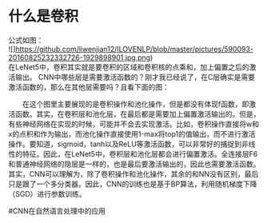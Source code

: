 # 什么是卷积 <br>
公式如图：<br>
![]https://github.com/liwenjian12/ILOVENLP/blob/master/pictures/590093-20160825232332726-1929898901.jpg.png) <br>
在LeNet5中，卷积其实就是要卷积的区域和卷积核的点乘和，加上偏置之后的激活输出。
CNN中哪些层是需要激活函数的？刚才我已经说了，在C层确实是需要激活函数的，那么在其他层需要吗？且看下面的图：

　　在这个图里主要展现的是卷积操作和池化操作，但是都没有体现f函数，即激活函数。其实，在卷积层和池化层，在最后都是需要加上偏置激活输出的。但是，有些神经网络在实现的时候，可能并不会去实现激活。比如，卷积操作直接将w和x的点积和作为输出，而池化操作直接使用1-max将top1的值输出，而不进行激活操作。要知道，sigmoid，tanh以及ReLU等激活函数，可以非常好的捕捉到非线性的特征。因此，在LeNet5中，卷积层和池化层都会进行偏置激活。全连接层F6和普通神经网络的隐层是一样的，也是最后要激活输出的，因此也需要激活函数。其实，CNN可以理解为，除了卷积操作和池化操作，其余的和NN没有区别，最后只是跟了一个多分类器。因此，CNN的训练也是基于BP算法，利用随机梯度下降（SGD）进行参数训练。

#CNN在自然语言处理中的应用
